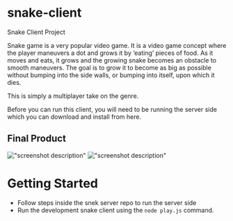 # snake-client
 Snake Client Project

Snake game is a very popular video game. It is a video game concept where the player maneuvers a dot and grows it by ‘eating’ pieces of food. As it moves and eats, it grows and the growing snake becomes an obstacle to smooth maneuvers. The goal is to grow it to become as big as possible without bumping into the side walls, or bumping into itself, upon which it dies.

This is simply a multiplayer take on the genre.

Before you can run this client, you will need to be running the server side which you can download and install from here. 

## Final Product


!["screenshot description"](#)
!["screenshot description"](#)


# Getting Started

- Follow steps inside the snek server repo to run the server side
- Run the development snake client using the `node play.js` command.
